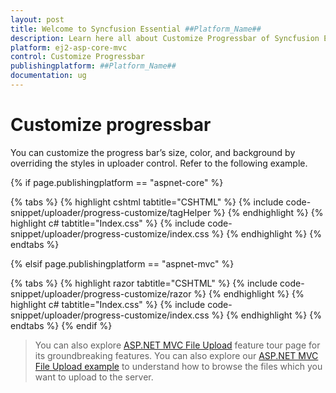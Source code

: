 ```yaml
---
layout: post
title: Welcome to Syncfusion Essential ##Platform_Name##
description: Learn here all about Customize Progressbar of Syncfusion Essential ##Platform_Name## widgets based on HTML5 and jQuery.
platform: ej2-asp-core-mvc
control: Customize Progressbar
publishingplatform: ##Platform_Name##
documentation: ug
---
```



# Customize progressbar

You can customize the progress bar’s size, color, and background by overriding  the styles in uploader control. Refer to the following example.

{% if page.publishingplatform == "aspnet-core" %}

{% tabs %}
{% highlight cshtml tabtitle="CSHTML" %}
{% include code-snippet/uploader/progress-customize/tagHelper %}
{% endhighlight %}
{% highlight c# tabtitle="Index.css" %}
{% include code-snippet/uploader/progress-customize/index.css %}
{% endhighlight %}
{% endtabs %}

{% elsif page.publishingplatform == "aspnet-mvc" %}

{% tabs %}
{% highlight razor tabtitle="CSHTML" %}
{% include code-snippet/uploader/progress-customize/razor %}
{% endhighlight %}
{% highlight c# tabtitle="Index.css" %}
{% include code-snippet/uploader/progress-customize/index.css %}
{% endhighlight %}
{% endtabs %}
{% endif %}



> You can also explore [ASP.NET MVC File Upload](https://www.syncfusion.com/aspnet-mvc-ui-controls/file-upload) feature tour page for its groundbreaking features. You can also explore our [ASP.NET MVC File Upload example](https://ej2.syncfusion.com/aspnetmvc/Uploader/DefaultFunctionalities#/material) to understand how to browse the files which you want to upload to the server.